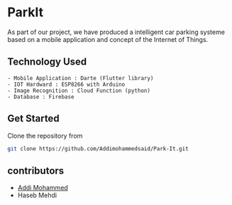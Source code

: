 # ParkIt
As part of our project, we have produced a intelligent car parking systeme based on a mobile application and concept of the Internet of Things.


## Technology Used
```
- Mobile Application : Darte (Flutter library)
- IOT Hardward : ESP8266 with Arduino
- Image Recognition : Cloud Function (python)
- Database : Firebase
```

## Get Started

Clone the repository from 

 ````bash
git clone https://github.com/Addimohammedsaid/Park-It.git
 ````

## contributors

 - [Addi Mohammed](https://github.com/Addimohammedsaid)
 - Haseb Mehdi
